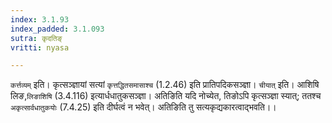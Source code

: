 ```yaml
---
index: 3.1.93
index_padded: 3.1.093
sutra: कृदतिङ्
vritti: nyasa

---
```

`कर्त्तव्यम्` इति। कृत्सञ्ज्ञायां सत्यां `कृत्तद्धितसमासाश्च` (1.2.46) इति प्रातिपदिकसञ्ज्ञा। `चीयात्` इति। आशिषि लिङ,`लिङाशिषि` (3.4.116) इत्यार्धधातुकसञ्ज्ञा। अतिङिति यदि नोच्येत, तिङोऽपि कृत्सञ्ज्ञा स्यात्; ततश्च `अकृत्सार्वधातुकयोः` (7.4.25) इति दीर्घत्वं न भवेत्। अतिङिति तु सत्यकृद्यकारत्वाद्भवति।।